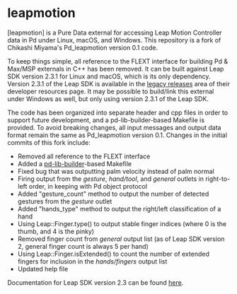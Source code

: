 # leapmotion

[leapmotion] is a Pure Data external for accessing Leap Motion Controller data in Pd under Linux, macOS, and Windows. This repository is a fork of Chikashi Miyama's Pd_leapmotion version 0.1 code.

To keep things simple, all reference to the FLEXT interface for building Pd & Max/MSP externals in C++ has been removed. It can be built against Leap SDK version 2.3.1 for Linux and macOS, which is its only dependency. Version 2.3.1 of the Leap SDK is available in the [legacy releases](https://developer.leapmotion.com/releases) area of their developer resources page. It may be possible to build/link this external under Windows as well, but only using version 2.3.1 of the Leap SDK.

The code has been organized into separate header and cpp files in order to support future development, and a pd-lib-builder-based Makefile is provided. To avoid breaking changes, all input messages and output data format remain the same as Pd_leapmotion version 0.1. Changes in the initial commits of this fork include:

- Removed all reference to the FLEXT interface
- Added a [pd-lib-builder](https://github.com/pure-data/pd-lib-builder)-based Makefile
- Fixed bug that was outputting palm velocity instead of palm normal
- Firing output from the *gesture*, *hand/tool*, and *general* outlets in right-to-left order, in keeping with Pd object protocol
- Added "gesture_count" method to output the number of detected gestures from the *gesture* outlet
- Added "hands_type" method to output the right/left classification of a hand
- Using Leap::Finger.type() to output stable finger indices (where 0 is the thumb, and 4 is the pinky)
- Removed finger count from *general* output list (as of Leap SDK version 2, general finger count is always 5 per hand)
- Using Leap::Finger.isExtended() to count the number of extended fingers for inclusion in the *hands/fingers* output list
- Updated help file

Documentation for Leap SDK version 2.3 can be found [here](https://developer-archive.leapmotion.com/documentation/v2/cpp/index.html?proglang=cpp).
